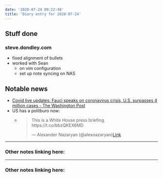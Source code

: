 ```yaml
---
date: '2020-07-24 09:22:48'
title: 'Diary entry for 2020-07-24'
---
```

## Stuff done
### steve.dondley.com
* fixed alignment of bullets
* worked with Sean
  * on vim configuration
  * set up note syncing on NAS

## Notable news
* [Covid live updates: Fauci speaks on coronavirus crisis, U.S. surpasses 4 million cases - The Washington Post](https://www.washingtonpost.com/nation/2020/07/24/coronavirus-covid-live-updates-us/?hpid=hp_hp-banner-main_virus-luf-1214am%3Aprime-time%2Fpromo#link-7YVGQTPOXBEA5JK5WC74HSD63I)
* US has a politburo now:
  * <blockquote class="twitter-tweet"><p lang="en" dir="ltr">This is a White House press briefing. https://t.co/bbzQKEX6MD</p>&mdash; Alexander Nazaryan (@alexnazaryan)<a href="https://twitter.com/alexnazaryan/status/1286718175506178048)?ref_src=twsrc%5#tfw">Link</a></blockquote><script async src="https://platform.twitter.com/widgets.js" charset="utf-8"></script>


---
### Other notes linking here:

---
### Other notes linking here:

[](/diary)